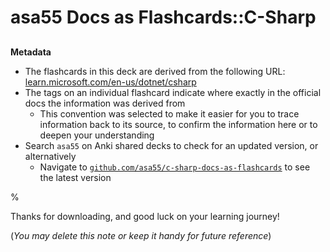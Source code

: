 # asa55 Docs as Flashcards::C-Sharp

##

**Metadata**

- The flashcards in this deck are derived from the following URL: [learn.microsoft.com/en-us/dotnet/csharp](https://learn.microsoft.com/en-us/dotnet/csharp)
- The tags on an individual flashcard indicate where exactly in the official docs the information was derived from
  - This convention was selected to make it easier for you to trace information back to its source, to confirm the information here or to deepen your understanding
- Search `asa55` on Anki shared decks to check for an updated version, or alternatively
  - Navigate to [`github.com/asa55/c-sharp-docs-as-flashcards`](https://github.com/asa55/c-sharp-docs-as-flashcards) to see the latest version

%

Thanks for downloading, and good luck on your learning journey!

(_You may delete this note or keep it handy for future reference_)
